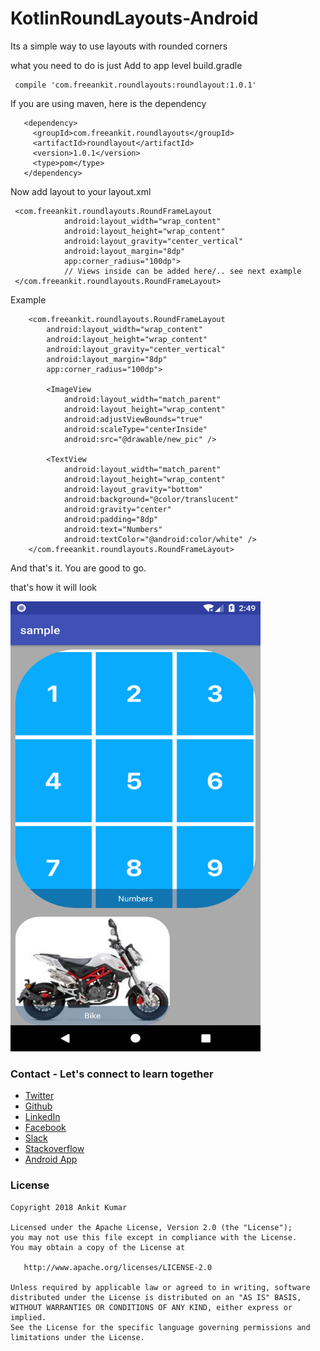 # KotlinRoundLayouts-Android

Its a simple way to use layouts with rounded corners

what you need to do is just Add to app level build.gradle

     compile 'com.freeankit.roundlayouts:roundlayout:1.0.1'
     
If you are using maven, here is the dependency 
    
       <dependency>
         <groupId>com.freeankit.roundlayouts</groupId>
         <artifactId>roundlayout</artifactId>
         <version>1.0.1</version>
         <type>pom</type>
       </dependency>


Now add layout to your layout.xml

     <com.freeankit.roundlayouts.RoundFrameLayout
                android:layout_width="wrap_content"
                android:layout_height="wrap_content"
                android:layout_gravity="center_vertical"
                android:layout_margin="8dp"
                app:corner_radius="100dp">
                // Views inside can be added here/.. see next example
     </com.freeankit.roundlayouts.RoundFrameLayout>
     
     
 Example
 
    
        <com.freeankit.roundlayouts.RoundFrameLayout
            android:layout_width="wrap_content"
            android:layout_height="wrap_content"
            android:layout_gravity="center_vertical"
            android:layout_margin="8dp"
            app:corner_radius="100dp">

            <ImageView
                android:layout_width="match_parent"
                android:layout_height="wrap_content"
                android:adjustViewBounds="true"
                android:scaleType="centerInside"
                android:src="@drawable/new_pic" />

            <TextView
                android:layout_width="match_parent"
                android:layout_height="wrap_content"
                android:layout_gravity="bottom"
                android:background="@color/translucent"
                android:gravity="center"
                android:padding="8dp"
                android:text="Numbers"
                android:textColor="@android:color/white" />
        </com.freeankit.roundlayouts.RoundFrameLayout>



And that's it. You are good to go.


 that's how it will look
 
 <img src="https://github.com/AnkitDroidGit/KotlinRoundLayouts-Android/blob/master/art/screeshot.png" width="400" height="720">


### Contact - Let's connect to learn together
- [Twitter](https://twitter.com/KumarAnkitRKE)
- [Github](https://github.com/AnkitDroidGit)
- [LinkedIn](https://www.linkedin.com/in/kumarankitkumar/)
- [Facebook](https://www.facebook.com/freeankit)
- [Slack](https://ankitdroid.slack.com)
- [Stackoverflow](https://stackoverflow.com/users/3282461/android)
- [Android App](https://play.google.com/store/apps/details?id=com.freeankit.ankitprofile)


### License

    Copyright 2018 Ankit Kumar
    
    Licensed under the Apache License, Version 2.0 (the "License");
    you may not use this file except in compliance with the License.
    You may obtain a copy of the License at

       http://www.apache.org/licenses/LICENSE-2.0

    Unless required by applicable law or agreed to in writing, software
    distributed under the License is distributed on an "AS IS" BASIS,
    WITHOUT WARRANTIES OR CONDITIONS OF ANY KIND, either express or implied.
    See the License for the specific language governing permissions and
    limitations under the License.
